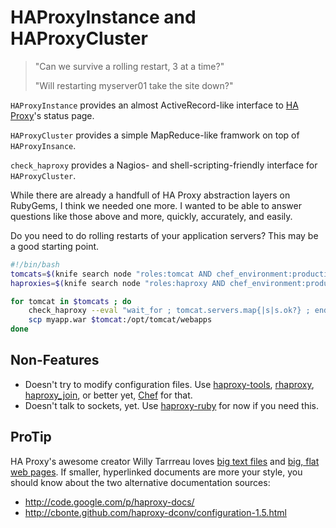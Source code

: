 
HAProxyInstance and HAProxyCluster
==================================

> "Can we survive a rolling restart, 3 at a time?"
>
> "Will restarting myserver01 take the site down?"

`HAProxyInstance` provides an almost ActiveRecord-like interface to [HA Proxy](http://haproxy.1wt.edu)'s status page.

`HAProxyCluster` provides a simple MapReduce-like framwork on top of `HAProxyInsance`.

`check_haproxy` provides a Nagios- and shell-scripting-friendly interface for `HAProxyCluster`.

While there are already a handfull of HA Proxy abstraction layers on RubyGems, I think we needed one more. I wanted to be able to answer questions like those above and more, quickly, accurately, and easily.

Do you need to do rolling restarts of your application servers? This may be a good starting point.

```bash
#!/bin/bash
tomcats=$(knife search node "roles:tomcat AND chef_environment:production" -i | egrep -v 'items found')
haproxies=$(knife search node "roles:haproxy AND chef_environment:production" -i | egrep -v 'items found')

for tomcat in $tomcats ; do
    check_haproxy --eval "wait_for ; tomcat.servers.map{|s|s.ok?} ; end" $haproxies
    scp myapp.war $tomcat:/opt/tomcat/webapps
done
```

Non-Features
------------

* Doesn't try to modify configuration files. Use [haproxy-tools](https://github.com/subakva/haproxy-tools), [rhaproxy](https://github.com/jjuliano/rhaproxy), [haproxy_join](https://github.com/joewilliams/haproxy_join), or better yet, [Chef](http://www.opscode.com/chef) for that.
* Doesn't talk to sockets, yet. Use [haproxy-ruby](https://github.com/inkel/haproxy-ruby) for now if you need this.

ProTip
------

HA Proxy's awesome creator Willy Tarrreau loves [big text files](http://haproxy.1wt.eu/download/1.5/doc/configuration.txt) and [big, flat web pages](http://haproxy.1wt.eu/). If smaller, hyperlinked documents are more your style, you should know about the two alternative documentation sources:

* http://code.google.com/p/haproxy-docs/
* http://cbonte.github.com/haproxy-dconv/configuration-1.5.html

